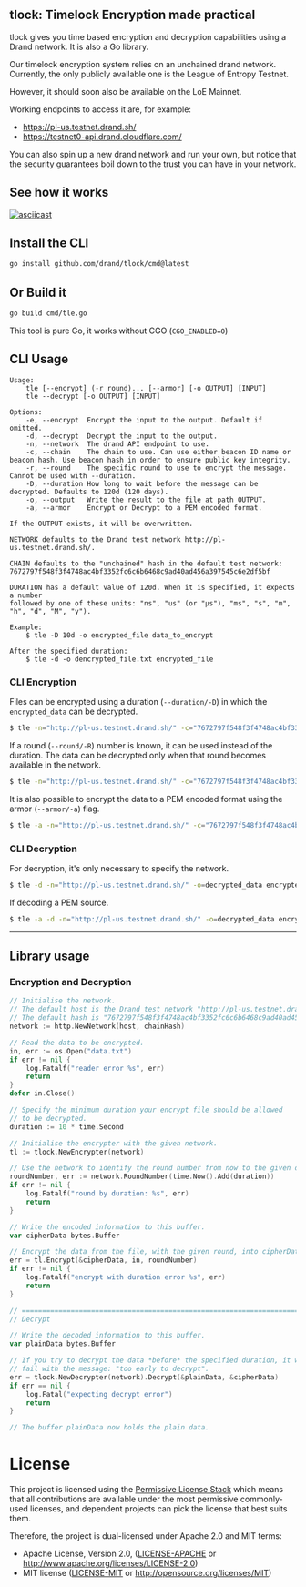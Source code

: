 ## tlock: Timelock Encryption made practical

tlock gives you time based encryption and decryption capabilities using a Drand network. It is also a Go library.

Our timelock encryption system relies on an unchained drand network. Currently, the only publicly available one is the League of Entropy Testnet.

However, it should soon also be available on the LoE Mainnet.

Working endpoints to access it are, for example:
- https://pl-us.testnet.drand.sh/
- https://testnet0-api.drand.cloudflare.com/

You can also spin up a new drand network and run your own, but notice that the security guarantees boil down to the trust you can have in your network.

## See how it works

[![asciicast](https://asciinema.org/a/gueGlipdAIJlvXo2OI3XelYJ5.svg)](https://asciinema.org/a/gueGlipdAIJlvXo2OI3XelYJ5)

## Install the CLI

```bash
go install github.com/drand/tlock/cmd@latest
```

## Or Build it

```bash
go build cmd/tle.go
```
This tool is pure Go, it works without CGO (`CGO_ENABLED=0`)

## CLI Usage

```
Usage:
	tle [--encrypt] (-r round)... [--armor] [-o OUTPUT] [INPUT]
	tle --decrypt [-o OUTPUT] [INPUT]

Options:
	-e, --encrypt  Encrypt the input to the output. Default if omitted.
	-d, --decrypt  Decrypt the input to the output.
	-n, --network  The drand API endpoint to use.
	-c, --chain    The chain to use. Can use either beacon ID name or beacon hash. Use beacon hash in order to ensure public key integrity.
	-r, --round    The specific round to use to encrypt the message. Cannot be used with --duration.
	-D, --duration How long to wait before the message can be decrypted. Defaults to 120d (120 days).
	-o, --output   Write the result to the file at path OUTPUT.
	-a, --armor    Encrypt or Decrypt to a PEM encoded format.

If the OUTPUT exists, it will be overwritten.

NETWORK defaults to the Drand test network http://pl-us.testnet.drand.sh/.

CHAIN defaults to the "unchained" hash in the default test network:
7672797f548f3f4748ac4bf3352fc6c6b6468c9ad40ad456a397545c6e2df5bf

DURATION has a default value of 120d. When it is specified, it expects a number
followed by one of these units: "ns", "us" (or "µs"), "ms", "s", "m", "h", "d", "M", "y").

Example:
    $ tle -D 10d -o encrypted_file data_to_encrypt

After the specified duration:
    $ tle -d -o dencrypted_file.txt encrypted_file
```

### CLI Encryption

Files can be encrypted using a duration (`--duration/-D`) in which the `encrypted_data` can be decrypted.

```bash
$ tle -n="http://pl-us.testnet.drand.sh/" -c="7672797f548f3f4748ac4bf3352fc6c6b6468c9ad40ad456a397545c6e2df5bf" -D=5s -o=encrypted_data data.txt
```

If a round (`--round/-R`) number is known, it can be used instead of the duration. The data can be decrypted only when that round becomes available in the network.
```bash
$ tle -n="http://pl-us.testnet.drand.sh/" -c="7672797f548f3f4748ac4bf3352fc6c6b6468c9ad40ad456a397545c6e2df5bf" -r=123456 -o=encrypted_data data.txt
```

It is also possible to encrypt the data to a PEM encoded format using the armor (`--armor/-a`) flag.
```bash
$ tle -a -n="http://pl-us.testnet.drand.sh/" -c="7672797f548f3f4748ac4bf3352fc6c6b6468c9ad40ad456a397545c6e2df5bf" -r=123456 -o=encrypted_data.PEM data.txt
```

### CLI Decryption

For decryption, it's only necessary to specify the network.

```bash
$ tle -d -n="http://pl-us.testnet.drand.sh/" -o=decrypted_data encrypted_data
```
If decoding a PEM source.

```bash
$ tle -a -d -n="http://pl-us.testnet.drand.sh/" -o=decrypted_data encrypted_data
```

---

## Library usage

### Encryption and Decryption
```go
// Initialise the network.
// The default host is the Drand test network "http://pl-us.testnet.drand.sh/"
// The default hash is "7672797f548f3f4748ac4bf3352fc6c6b6468c9ad40ad456a397545c6e2df5bf"
network := http.NewNetwork(host, chainHash)

// Read the data to be encrypted.
in, err := os.Open("data.txt")
if err != nil {
	log.Fatalf("reader error %s", err)
	return
}
defer in.Close()

// Specify the minimum duration your encrypt file should be allowed
// to be decrypted.
duration := 10 * time.Second

// Initialise the encrypter with the given network.
tl := tlock.NewEncrypter(network)

// Use the network to identify the round number from now to the given duration.
roundNumber, err := network.RoundNumber(time.Now().Add(duration))
if err != nil {
	log.Fatalf("round by duration: %s", err)
	return
}

// Write the encoded information to this buffer.
var cipherData bytes.Buffer

// Encrypt the data from the file, with the given round, into cipherData.
err = tl.Encrypt(&cipherData, in, roundNumber)
if err != nil {
	log.Fatalf("encrypt with duration error %s", err)
	return
}

// =========================================================================
// Decrypt

// Write the decoded information to this buffer.
var plainData bytes.Buffer

// If you try to decrypt the data *before* the specified duration, it will
// fail with the message: "too early to decrypt".
err = tlock.NewDecrypter(network).Decrypt(&plainData, &cipherData)
if err == nil {
	log.Fatal("expecting decrypt error")
	return
}

// The buffer plainData now holds the plain data.
```

# License

This project is licensed using the [Permissive License Stack](https://protocol.ai/blog/announcing-the-permissive-license-stack/) which means that all contributions are available under the most permissive commonly-used licenses, and dependent projects can pick the license that best suits them.

Therefore, the project is dual-licensed under Apache 2.0 and MIT terms:

- Apache License, Version 2.0, ([LICENSE-APACHE](https://github.com/drand/drand/blob/master/LICENSE-APACHE) or http://www.apache.org/licenses/LICENSE-2.0)
- MIT license ([LICENSE-MIT](https://github.com/drand/drand/blob/master/LICENSE-MIT) or http://opensource.org/licenses/MIT)
